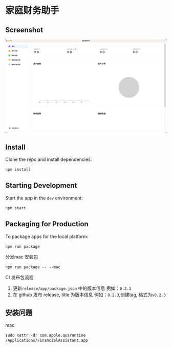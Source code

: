 # 家庭财务助手

## Screenshot

![](./screen/screen-main.png)

## Install

Clone the repo and install dependencies:

```bash
npm install
```

## Starting Development

Start the app in the `dev` environment:

```bash
npm start
```

## Packaging for Production

To package apps for the local platform:

```bash
npm run package
```

分发mac 安装包

```
npm run package -- --mac
```

CI 发布包流程

1. 更新`release/app/package.json` 中的版本信息 例如：`0.2.3`
2. 在 github 发布 release, title 为版本信息 例如：`0.2.3`,创建tag, 格式为`v0.2.3`

## 安装问题

mac

```
sudo xattr -dr com.apple.quarantine /Applications/FinancialAssistant.app
```
